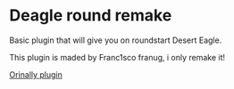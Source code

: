 <h1>Deagle round remake</h1>

Basic plugin that will give you on roundstart Desert Eagle.

This plugin is maded by Franc1sco franug, i only remake it!

<a href="https://forums.alliedmods.net/showthread.php?t=276258">Orinally plugin</a>